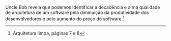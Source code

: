 Uncle Bob revela que podemos identificar a decadência e a má qualidade de arquitetura de um software pela diminuição da produtividade dos desenvolvedores e pelo aumento do preço do software.[^2]  

[^2]: Arquitetura limpa, páginas 7 e 8  